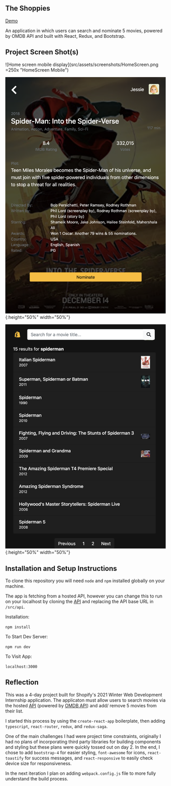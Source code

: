 ## The Shoppies 
[Demo](https://the-shoppies-award.herokuapp.com/welcome)

An application in which users can search and nominate 5 movies, powered by OMDB API and built with React, Redux, and Bootstrap.

## Project Screen Shot(s)

![Home screen mobile display](src/assets/screenshots/HomeScreen.png =250x "HomeScreen Mobile")

![Alt text](src/assets/screenshots/MovieInfoScreenMobile.png "MovieInfoScreen Mobile"){:height="50%" width="50%"}

![Alt text](src/assets/screenshots/SearchResultsScreen.png "SearchResultsScreen Mobile"){:height="50%" width="50%"}

## Installation and Setup Instructions

To clone this repository you will need `node` and `npm` installed globally on your machine.  

The app is fetching from a hosted API, however you can change this to run on your localhost by cloning the [API](https://github.com/JessieW0010/shoppies-api) and replacing the API base URL in `/src/api`.

Installation:

`npm install`   

To Start Dev Server:

`npm run dev`  

To Visit App:

`localhost:3000`  

## Reflection

This was a 4-day project built for Shopify's 2021 Winter Web Development Internship application. The applicaton must allow users to search movies via the hosted [API](https://frozen-dusk-95287.herokuapp.com) (powered by [OMDB API](http://www.omdbapi.com)) and add/ remove 5 movies from their list.

I started this process by using the `create-react-app` boilerplate, then adding `typescript`, `react-router`, `redux`, and `redux-saga`.

One of the main challenges I had were project time constraints, originally I had no plans of incorporating third party libraries for building components and styling but these plans were quickly tossed out on day 2. In the end, I chose to add `bootstrap-4` for easier styling, `font-awesome` for icons, `react-toastify` for success messages, and `react-responsive` to easily check device size for responsiveness. 

In the next iteration I plan on adding `webpack.config.js` file to more fully understand the build process.
